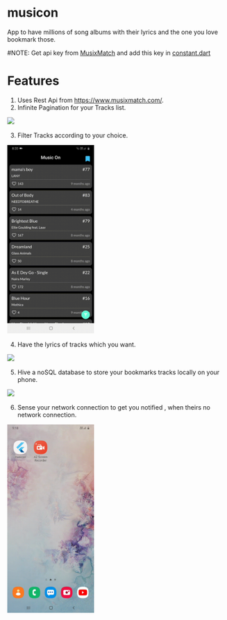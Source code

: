 # musicon
App to have millions of song albums with their lyrics and the one you love bookmark those.

#NOTE: Get api key from [MusixMatch]( https://api.musixmatch.com) and add this key in [constant.dart](https://github.com/tosif91/musicon/blob/master/lib/utils/constants.dart)
# Features

1. Uses Rest Api from https://www.musixmatch.com/.
2. Infinite Pagination for your Tracks list.

<img src="infinite_pagination.gif" width="200">

3. Filter Tracks according to your choice.

<img src="track_filtering.gif" width="200">

4. Have the lyrics of tracks which you want.

<img src="album_info.gif" width="200">

5. Hive a noSQL database to store your bookmarks tracks locally on your phone.

<img src="local_backup.gif" width="200">

6. Sense your network connection to get you notified , when theirs no network connection.

<img src="network.gif" width="200">
